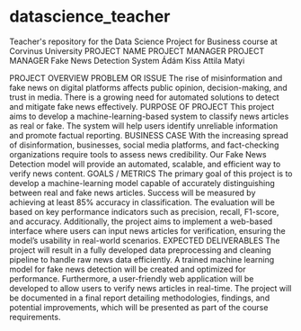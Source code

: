 # datascience_teacher
Teacher's repository for the Data Science Project for Business course at Corvinus University
PROJECT NAME	PROJECT MANAGER	PROJECT MANAGER
Fake News Detection System	Ádám Kiss	Attila Matyi

PROJECT OVERVIEW
PROBLEM 
OR ISSUE 	The rise of misinformation and fake news on digital platforms affects public opinion, decision-making, and trust in media. There is a growing need for automated solutions to detect and mitigate fake news effectively.
PURPOSE OF PROJECT	This project aims to develop a machine-learning-based system to classify news articles as real or fake. The system will help users identify unreliable information and promote factual reporting.
BUSINESS CASE	With the increasing spread of disinformation, businesses, social media platforms, and fact-checking organizations require tools to assess news credibility. Our Fake News Detection model will provide an automated, scalable, and efficient way to verify news content.
GOALS / METRICS	The primary goal of this project is to develop a machine-learning model capable of accurately distinguishing between real and fake news articles. Success will be measured by achieving at least 85% accuracy in classification. The evaluation will be based on key performance indicators such as precision, recall, F1-score, and accuracy. Additionally, the project aims to implement a web-based interface where users can input news articles for verification, ensuring the model’s usability in real-world scenarios.
EXPECTED DELIVERABLES	The project will result in a fully developed data preprocessing and cleaning pipeline to handle raw news data efficiently. A trained machine learning model for fake news detection will be created and optimized for performance. Furthermore, a user-friendly web application will be developed to allow users to verify news articles in real-time. The project will be documented in a final report detailing methodologies, findings, and potential improvements, which will be presented as part of the course requirements.
